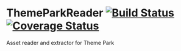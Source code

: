 # ThemeParkReader [![Build Status](https://travis-ci.org/alanwoolley/ThemeParkReader.svg?branch=master)](https://travis-ci.org/alanwoolley/ThemeParkReader) [![Coverage Status](https://coveralls.io/repos/github/alanwoolley/ThemeParkReader/badge.svg?branch=gtest)](https://coveralls.io/github/alanwoolley/ThemeParkReader)


Asset reader and extractor for Theme Park
